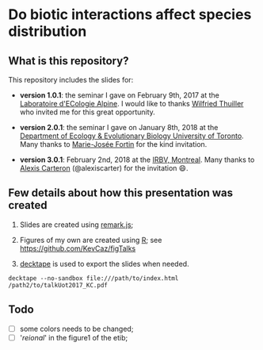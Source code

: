 # Do biotic interactions affect species distribution


## What is this repository?

This repository includes the slides for:

  - **version 1.0.1**: the seminar I gave on February 9th, 2017 at the [Laboratoire d'ECologie Alpine](http://www-leca.ujf-grenoble.fr/?lang=en). I would like to thanks [Wilfried
Thuiller](https://www.researchgate.net/profile/Wilfried_Thuiller) who invited me
for this great opportunity.

  - **version 2.0.1**: the seminar I gave on January 8th, 2018 at the [Department of Ecology & Evolutionary Biology University of Toronto](http://www.eeb.utoronto.ca/home.html). Many thanks to [Marie-Josée Fortin](https://fortin.eeb.utoronto.ca/people/) for the kind invitation.

  - **version 3.0.1**: February 2nd, 2018 at the [IRBV, Montreal](http://www.irbv.umontreal.ca/).
  Many thanks to [Alexis Carteron](https://www.researchgate.net/profile/Alexis_Carteron) (@alexiscarter) for the invitation :smile:.


## Few details about how this presentation was created

1. Slides are created using [remark.js](https://github.com/gnab/remark);

2. Figures of my own are created using [R](https://www.r-project.org/); see https://github.com/KevCaz/figTalks

3. [decktape](https://github.com/astefanutti/decktape) is used to export the slides when needed.

```
decktape --no-sandbox file:///path/to/index.html /path2/to/talkUot2017_KC.pdf
```


## Todo

- [ ] some colors needs to be changed;
- [ ] '*reional*' in the figure1 of the etib;
